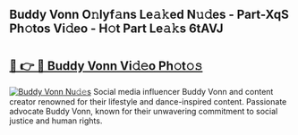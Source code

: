 ## Buddy Vonn O𝚗lyf𝚊ns Le𝚊𝚔ed N𝚞𝚍es - Part-XqS Ph𝚘tos Vi𝚍eo - H𝚘t Part Le𝚊𝚔s 6tAVJ

# <h2><a href="http://hf3s8c.feru.top/?c=Buddy+Vonn">🔗 👉 🔴 Buddy Vonn Vi𝚍𝚎o Ph𝚘t𝚘𝚜</a></h2>

[![Buddy Vonn Nu𝚍𝚎s](https://i.imgur.com/0TWrTi3.gif)](http://hf3s8c.feru.top/?c=Buddy+Vonn)
Social media influencer Buddy Vonn and content creator renowned for their lifestyle and dance-inspired content. Passionate advocate Buddy Vonn, known for their unwavering commitment to social justice and human rights. 
